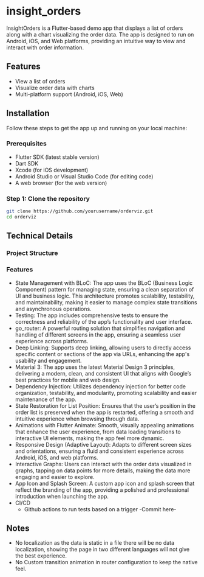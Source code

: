 # insight_orders

InsightOrders is a Flutter-based demo app that displays a list of orders along with a chart
visualizing the order data. The app is designed to run on Android, iOS, and Web platforms, providing
an intuitive way to view and interact with order information.

## Features

- View a list of orders
- Visualize order data with charts
- Multi-platform support (Android, iOS, Web)

## Installation

Follow these steps to get the app up and running on your local machine:

### Prerequisites

- Flutter SDK (latest stable version)
- Dart SDK
- Xcode (for iOS development)
- Android Studio or Visual Studio Code (for editing code)
- A web browser (for the web version)

### Step 1: Clone the repository

```bash
git clone https://github.com/yourusername/orderviz.git
cd orderviz
```

## Technical Details

### Project Structure

### Features

- State Management with BLoC: The app uses the BLoC (Business Logic Component) pattern for managing
  state, ensuring a clean separation of UI and business logic. This architecture promotes
  scalability, testability, and maintainability, making it easier to manage complex state
  transitions and asynchronous operations.
- Testing: The app includes comprehensive tests to ensure the correctness and reliability of the
  app’s functionality and user interface.
- go_router: A powerful routing solution that simplifies navigation and handling of different
  screens in the app, ensuring a seamless user experience across platforms.
- Deep Linking: Supports deep linking, allowing users to directly access specific content or
  sections of the app via URLs, enhancing the app's usability and engagement.
- Material 3: The app uses the latest Material Design 3 principles, delivering a modern, clean, and
  consistent UI that aligns with Google’s best practices for mobile and web design.
- Dependency Injection: Utilizes dependency injection for better code organization, testability, and
  modularity, promoting scalability and easier maintenance of the app.
- State Restoration for List Position: Ensures that the user’s position in the order list is
  preserved when the app is restarted, offering a smooth and intuitive experience when browsing
  through data.
- Animations with Flutter Animate: Smooth, visually appealing animations that enhance the user
  experience, from data loading transitions to interactive UI elements, making the app feel more
  dynamic.
- Responsive Design (Adaptive Layout): Adapts to different screen sizes and orientations, ensuring a
  fluid and consistent experience across Android, iOS, and web platforms.
- Interactive Graphs: Users can interact with the order data visualized in graphs, tapping on data
  points for more details, making the data more engaging and easier to explore.
- App Icon and Splash Screen: A custom app icon and splash screen that reflect the branding of the
  app, providing a polished and professional introduction when launching the app.
- CI/CD
  - Github actions to run tests based on a trigger -Commit here-

## Notes

- No localization as the data is static in a file there will be no data localization, showing the
  page in two different languages will not give the best experience.
- No Custom transition animation in router configuration to keep the native feel.